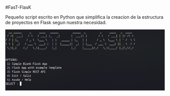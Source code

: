 #FasT-FlasK

Pequeño script escrito en Python que simplifica la creacion de la estructura de proyectos en Flask segun nuestra necesidad.

![Alt text](/img/main1.png "Optional title")